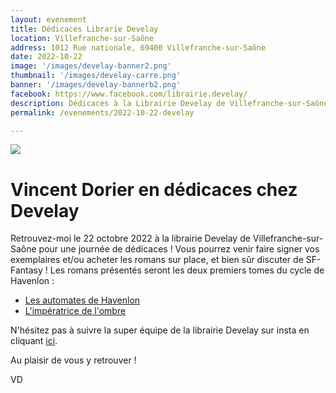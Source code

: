 ```yaml
---
layout: evenement
title: Dédicaces Librarie Develay
location: Villefranche-sur-Saône
address: 1012 Rue nationale, 69400 Villefranche-sur-Saône
date: 2022-10-22
image: '/images/develay-banner2.png'
thumbnail: '/images/develay-carre.png'
banner: '/images/develay-bannerb2.png'
facebook: https://www.facebook.com/librairie.develay/
description: Dédicaces à la Librairie Develay de Villefranche-sur-Saône.
permalink: /evenements/2022-10-22-develay

---
```


![]({{page.image}})

# Vincent Dorier en dédicaces chez Develay

Retrouvez-moi le 22 octobre 2022 à la librairie Develay de Villefranche-sur-Saône pour une journée de dédicaces ! Vous pourrez venir faire signer vos exemplaires et/ou acheter les romans sur place, et bien sûr discuter de SF-Fantasy !
Les romans présentés seront les deux premiers tomes du cycle de Havenlon :

- [Les automates de Havenlon](https://vincentdorier.com/romans/les-automates-de-havenlon)
- [L'impératrice de l'ombre](https://vincentdorier.com/romans/l-imperatrice-de-l-ombre)

N'hésitez pas à suivre la super équipe de la librairie Develay sur insta en cliquant [ici](https://www.instagram.com/librairie_develay/).

Au plaisir de vous y retrouver !

VD

